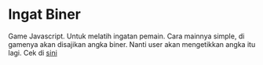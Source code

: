 # Ingat Biner

Game Javascript. Untuk melatih ingatan pemain. Cara mainnya simple, di gamenya akan disajikan angka biner. Nanti user akan mengetikkan angka itu lagi. Cek di [sini](https://wootanaan.github.io/ingat-biner/)
